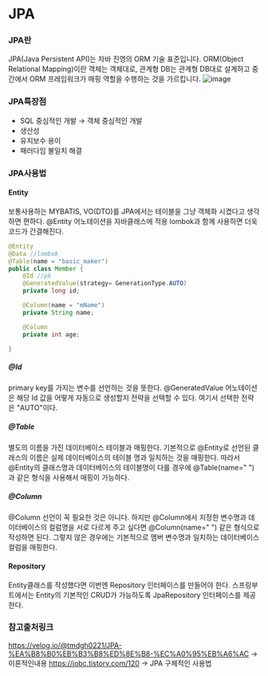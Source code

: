 # JPA
### JPA란
JPA(Java Persistent API)는 자바 진영의 ORM 기술 표준입니다. ORM(Object Relational Mapping)이란 객체는 객체대로, 관계형 DB는 관계형 DB대로 설계하고 중간에서 ORM 프레임워크가 매핑 역할을 수행하는 것을 가르킵니다. 
![image](https://user-images.githubusercontent.com/53050413/167528462-979a217e-396c-4eaa-82f9-bd047ab201d4.png)
### JPA특장점
- SQL 중심적인 개발 → 객체 중심적인 개발
- 생산성
- 유지보수 용이
- 패러다임 불일치 해결

### JPA사용법
#### Entity
보통사용하는 MYBATIS, VO(DTO)를 JPA에서는 테이블을 그냥 객체화 시켰다고 생각하면 편하다.
@Entity 어노테이션을 자바클래스에 적용 lombok과 함께 사용하면 더욱 코드가 간결해진다.

```java
@Entity
@Data //lombok
@Table(name = "basic_maker")
public class Member {
    @Id //pk
    @GeneratedValue(strategy= GenerationType.AUTO)
    private long id;

    @Column(name = "mName")
    private String name;

    @Column
    private int age;

}
```
##### @Id
primary key를 가지는 변수를 선언하는 것을 뜻한다. @GeneratedValue 어노테이션은 해당 Id 값을
어떻게 자동으로 생성할지 전략을 선택할 수 있다. 여기서 선택한 전략은 "AUTO"이다.

##### @Table
별도의 이름을 가진 데이터베이스 테이블과 매핑한다. 기본적으로 @Entity로 선언된 클래스의 이름은 실제
데이터베이스의 테이블 명과 일치하는 것을 매핑한다. 따라서 @Entity의 클래스명과 데이터베이스의 테이블명이
다를 경우에 @Table(name=" ")과 같은 형식을 사용해서 매핑이 가능하다.

##### @Column
@Column 선언이 꼭 필요한 것은 아니다. 하지만 @Column에서 지정한 변수명과 데이터베이스의 컬럼명을
서로 다르게 주고 싶다면 @Column(name=" ") 같은 형식으로 작성하면 된다.
그렇지 않은 경우에는 기본적으로 멤버 변수명과 일치하는 데이터베이스 컬럼을 매핑한다.

#### Repository
Entity클래스를 작성했다면 이번엔 Repository 인터페이스를 만들어야 한다.
스프링부트에서는 Entity의 기본적인 CRUD가 가능하도록 JpaRepository 인터페이스를 제공한다.



### 참고출처링크
https://velog.io/@tmdgh0221/JPA-%EA%B8%B0%EB%B3%B8%ED%8E%B8-%EC%A0%95%EB%A6%AC -> 이론적인내용
https://jobc.tistory.com/120 -> JPA 구체적인 사용법
